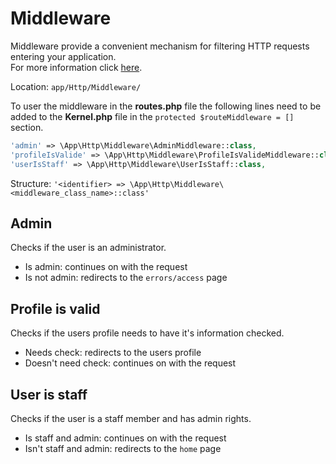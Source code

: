 # Middleware
Middleware provide a convenient mechanism for filtering HTTP requests entering your application.  
For more information click [here][75e0c44f].

Location: `app/Http/Middleware/`

To user the middleware in the **routes.php** file the following lines need to be added to the **Kernel.php** file in the `protected $routeMiddleware = []` section.
```php
'admin' => \App\Http\Middleware\AdminMiddleware::class,
'profileIsValide' => \App\Http\Middleware\ProfileIsValideMiddleware::class,
'userIsStaff' => \App\Http\Middleware\UserIsStaff::class,
```
Structure: `'<identifier> => \App\Http\Middleware\<middleware_class_name>::class'`

## Admin
Checks if the user is an administrator.
  * Is admin: continues on with the request
  * Is not admin: redirects to the `errors/access` page

## Profile is valid
Checks if the users profile needs to have it's information checked.
  * Needs check: redirects to the users profile
  * Doesn't need check: continues on with the request

## User is staff
Checks if the user is a staff member and has admin rights.
  * Is staff and admin: continues on with the request
  * Isn't staff and admin: redirects to the `home` page

[75e0c44f]: https://laravel.com/docs/5.4/middleware "Middleware Info"
